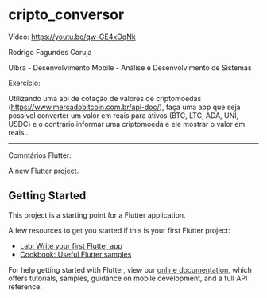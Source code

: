 # cripto_conversor

Vídeo: https://youtu.be/qw-GE4xOqNk

Rodrigo Fagundes Coruja 

Ulbra - Desenvolvimento Mobile - Análise e Desenvolvimento de Sistemas

Exercício:

Utilizando uma api de cotação de valores de criptomoedas (https://www.mercadobitcoin.com.br/api-doc/), faça uma app que seja possível converter um valor em reais para ativos (BTC, LTC, ADA, UNI, USDC) e o contrário informar uma criptomoeda e ele mostrar o valor em reais..

--------------------------------------------------------------------------
Comntários Flutter:

A new Flutter project.

## Getting Started

This project is a starting point for a Flutter application.

A few resources to get you started if this is your first Flutter project:

- [Lab: Write your first Flutter app](https://flutter.dev/docs/get-started/codelab)
- [Cookbook: Useful Flutter samples](https://flutter.dev/docs/cookbook)

For help getting started with Flutter, view our
[online documentation](https://flutter.dev/docs), which offers tutorials,
samples, guidance on mobile development, and a full API reference.
